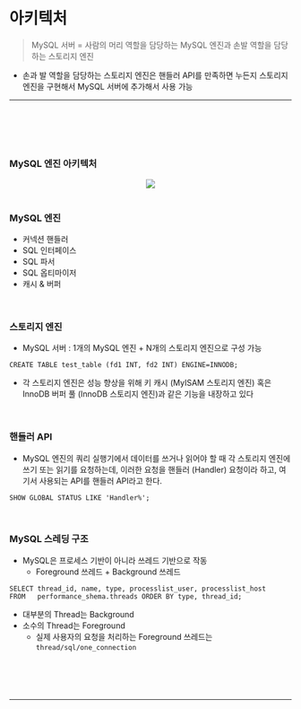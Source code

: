# 아키텍처 
> MySQL 서버 = 사람의 머리 역할을 담당하는 MySQL 엔진과 손발 역할을 담당하는 스토리지 엔진
* 손과 발 역할을 담당하는 스토리지 엔진은 핸들러 API를 만족하면 누든지 스토리지 엔진을 구현해서 MySQL 서버에 추가해서 사용 가능

<hr>
<br>

## 
#### 

<br>

### MySQL 엔진 아키텍처

<div align="center" width="50%" >
    <img src="https://user-images.githubusercontent.com/37537227/211307302-ce4ce8c7-07ad-4eeb-bb66-f315eeb87e4d.png" />
</div>

<br>

### MySQL 엔진
* 커넥션 핸들러
* SQL 인터페이스
* SQL 파서
* SQL 옵티마이저
* 캐시 & 버퍼

<br>

### 스토리지 엔진
* MySQL 서버 : 1개의 MySQL 엔진 + N개의 스토리지 엔진으로 구성 가능
```mysql
CREATE TABLE test_table (fd1 INT, fd2 INT) ENGINE=INNODB;
```
* 각 스토리지 엔진은 성능 향상을 위해 키 캐시 (MyISAM 스토리지 엔진) 혹은 InnoDB 버퍼 풀 (InnoDB 스토리지 엔진)과 같은 기능을 내장하고 있다

<br>

### 핸들러 API
* MySQL 엔진의 쿼리 실행기에서 데이터를 쓰거나 읽어야 할 때 각 스토리지 엔진에 쓰기 또는 읽기를 요청하는데, 이러한 요청을 핸들러 (Handler) 요청이라 하고, 여기서 사용되는 API를 핸들러 API라고 한다.
```mysql
SHOW GLOBAL STATUS LIKE 'Handler%';
```

<br>

### MySQL 스레딩 구조
* MySQL은 프로세스 기반이 아니라 쓰레드 기반으로 작동
  * Foreground 쓰레드 + Background 쓰레드
```mysql
SELECT thread_id, name, type, processlist_user, processlist_host
FROM   performance_shema.threads ORDER BY type, thread_id;
```
* 대부분의 Thread는 Background
* 소수의 Thread는 Foreground
  * 실제 사용자의 요청을 처리하는 Foreground 쓰레드는 `thread/sql/one_connection`

<br>

### 

<br>
<hr>
<br>

